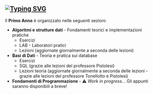 ## [![Typing SVG](https://readme-typing-svg.herokuapp.com?font=DynaPuff&weight=700&size=30&letterSpacing=3px&duration=3000&pause=1000&color=6CA5F7&width=800&height=50&lines=%F0%9F%93%82+Struttura+della+cartella+Primo+Anno)]()
Il **Primo Anno** è organizzato nelle seguenti sezioni:
- **Algoritmi e strutture dati** - Fondamenti teorici e implementazioni pratiche
  - Esercizi
  - LAB - Laboratori pratici
  - Lezioni (aggiornate giornalmente a seconda delle lezioni)
- **Basi di Dati** - Teoria e pratica sui database
  - Esercizi
  - SQL (grazie alle lezioni del professore Pistolesi)
  - Lezioni teoria (aggiornate giornalmente a seconda delle lezioni - grazie alle lezioni del professore Tonellotto e Pistolesi)
- **Fondamenti di Programmazione** - ⚠️ *Work in progress...* Gli appunti saranno disponibili a breve!
